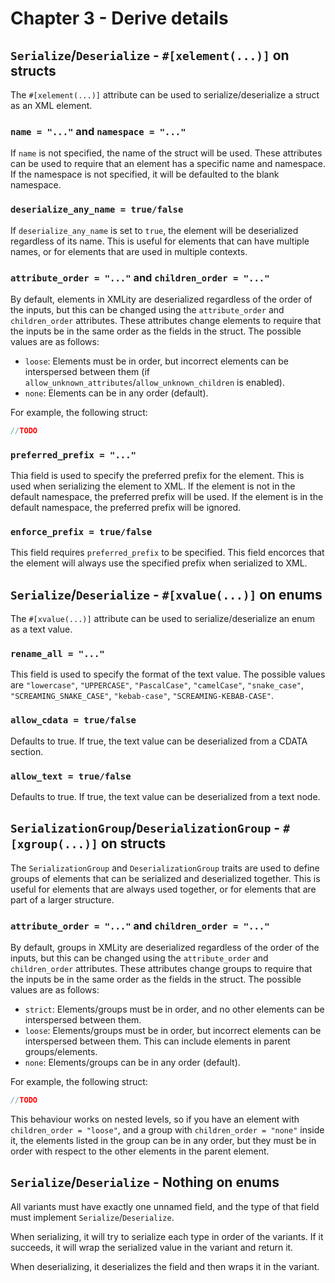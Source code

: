 # Chapter 3 - Derive details

## `Serialize`/`Deserialize` - `#[xelement(...)]` on structs

The `#[xelement(...)]` attribute can be used to serialize/deserialize a struct as an XML element.

### `name = "..."` and `namespace = "..."`

If `name` is not specified, the name of the struct will be used.
These attributes can be used to require that an element has a specific name and namespace. If the namespace is not specified, it will be defaulted to the blank namespace.

### `deserialize_any_name = true/false`

If `deserialize_any_name` is set to `true`, the element will be deserialized regardless of its name. This is useful for elements that can have multiple names, or for elements that are used in multiple contexts.

### `attribute_order = "..."` and `children_order = "..."`

By default, elements in XMLity are deserialized regardless of the order of the inputs, but this can be changed using the `attribute_order` and `children_order` attributes. These attributes change elements to require that the inputs be in the same order as the fields in the struct. The possible values are as follows:

- `loose`: Elements must be in order, but incorrect elements can be interspersed between them (if `allow_unknown_attributes`/`allow_unknown_children` is enabled).
- `none`: Elements can be in any order (default).

<!-- TODO: Some examples -->

For example, the following struct:

```rust
//TODO
```

### `preferred_prefix = "..."`

Thia field is used to specify the preferred prefix for the element. This is used when serializing the element to XML. If the element is not in the default namespace, the preferred prefix will be used. If the element is in the default namespace, the preferred prefix will be ignored.

### `enforce_prefix = true/false`

This field requires `preferred_prefix` to be specified. This field encorces that the element will always use the specified prefix when serialized to XML.

## `Serialize`/`Deserialize` - `#[xvalue(...)]` on enums

The `#[xvalue(...)]` attribute can be used to serialize/deserialize an enum as a text value.

### `rename_all = "..."`

This field is used to specify the format of the text value. The possible values are `"lowercase"`, `"UPPERCASE"`, `"PascalCase"`, `"camelCase"`, `"snake_case"`, `"SCREAMING_SNAKE_CASE"`, `"kebab-case"`, `"SCREAMING-KEBAB-CASE"`.

### `allow_cdata = true/false`

Defaults to true. If true, the text value can be deserialized from a CDATA section.

### `allow_text = true/false`

Defaults to true. If true, the text value can be deserialized from a text node.

## `SerializationGroup`/`DeserializationGroup` - `#[xgroup(...)]` on structs

The `SerializationGroup` and `DeserializationGroup` traits are used to define groups of elements that can be serialized and deserialized together. This is useful for elements that are always used together, or for elements that are part of a larger structure.

### `attribute_order = "..."` and `children_order = "..."`

By default, groups in XMLity are deserialized regardless of the order of the inputs, but this can be changed using the `attribute_order` and `children_order` attributes. These attributes change groups to require that the inputs be in the same order as the fields in the struct. The possible values are as follows:

- `strict`: Elements/groups must be in order, and no other elements can be interspersed between them.
- `loose`: Elements/groups must be in order, but incorrect elements can be interspersed between them. This can include elements in parent groups/elements.
- `none`: Elements/groups can be in any order (default).

<!-- TODO: Some examples -->

For example, the following struct:

```rust
//TODO
```

This behaviour works on nested levels, so if you have an element with `children_order = "loose"`, and a group with `children_order = "none"` inside it, the elements listed in the group can be in any order, but they must be in order with respect to the other elements in the parent element.

<!-- TODO: Some examples -->

## `Serialize`/`Deserialize` - Nothing on enums

All variants must have exactly one unnamed field, and the type of that field must implement `Serialize`/`Deserialize`.

When serializing, it will try to serialize each type in order of the variants. If it succeeds, it will wrap the serialized value in the variant and return it.

When deserializing, it deserializes the field and then wraps it in the variant.
